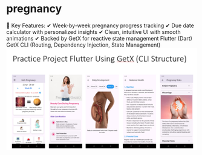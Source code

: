 # pregnancy
🔹 Key Features:
✔ Week-by-week pregnancy progress tracking
✔ Due date calculator with personalized insights
✔ Clean, intuitive UI with smooth animations
✔ Backed by GetX for reactive state management
Flutter (Dart)
GetX CLI (Routing, Dependency Injection, State Management)
![WhatsApp Image 2024-01-18 at 11 02 28 AM (2)](https://github.com/Fahamin/pregnancy/blob/master/Screenshot_33.png?raw=true)

